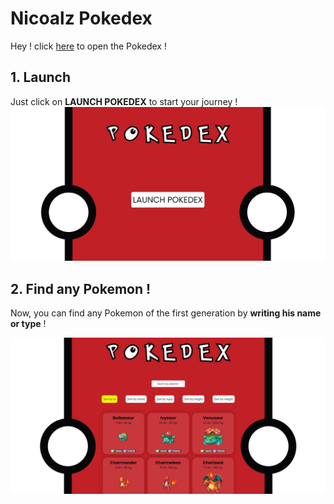 ﻿# Nicoalz Pokedex

Hey ! click [here](https://pokedex.nicolasbordeaux.tk/) to open the Pokedex ! 


## 1. Launch

Just click on  **LAUNCH POKEDEX** to start your journey !
![step 1](img/1.JPG)

## 2. Find any Pokemon !
Now, you can find any Pokemon of the first generation by **writing his name or type** !

![step 2](img/2.JPG)
